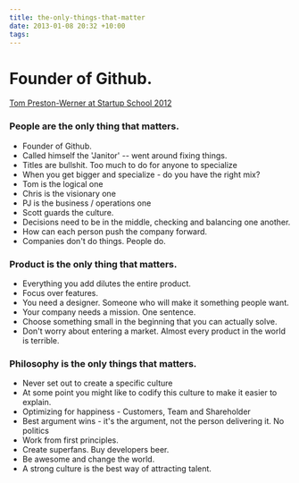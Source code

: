 ```yaml
---
title: the-only-things-that-matter
date: 2013-01-08 20:32 +10:00
tags:
---
```


# Founder of Github.

[Tom Preston-Werner at Startup School 2012](http://www.youtube.com/watch?v=P9jjDpWzsUI)
### People are the only thing that matters.
- Founder of Github.
- Called himself the 'Janitor' -- went around fixing things.
- Titles are bullshit. Too much to do for anyone to specialize
- When you get bigger and specialize - do you have the right mix?
- Tom is the logical one
- Chris is the visionary one
- PJ is the business / operations one
- Scott guards the culture.
- Decisions need to be in the middle, checking and balancing one another.
- How can each person push the company forward.
- Companies don't do things. People do.

### Product is the only thing that matters.
- Everything you add dilutes the entire product.
- Focus over features.
- You need a designer. Someone who will make it something people want.
- Your company needs a mission. One sentence.
- Choose something small in the beginning that you can actually solve.
- Don't worry about entering a market. Almost every product in the world is terrible.


### Philosophy is the only things that matters.
- Never set out to create a specific culture
- At some point you might like to codify this culture to make it easier to explain.
- Optimizing for happiness - Customers, Team and Shareholder
- Best argument wins - it's the argument, not the person delivering it. No politics
- Work from first principles.
- Create superfans. Buy developers beer.
- Be awesome and change the world.
- A strong culture is the best way of attracting talent.
